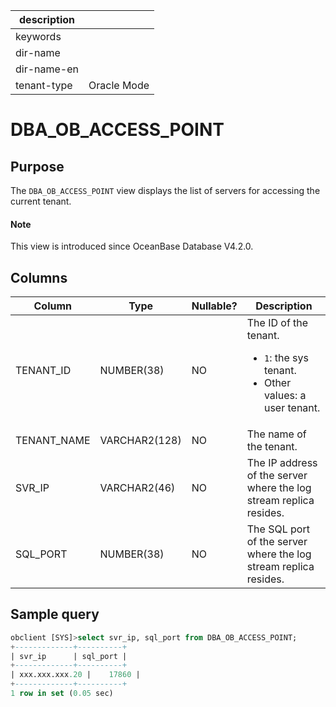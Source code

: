 | description ||
|---|---|
| keywords ||
| dir-name ||
| dir-name-en ||
| tenant-type | Oracle Mode |

# DBA_OB_ACCESS_POINT

## Purpose

The `DBA_OB_ACCESS_POINT` view displays the list of servers for accessing the current tenant. 

<main id="notice" type='explain'>
   <h4>Note</h4>
   <p>This view is introduced since OceanBase Database V4.2.0. </p>
 </main>

## Columns

| **Column** | **Type** | **Nullable?** | **Description** |
| --- | --- | --- | --- |
| TENANT_ID | NUMBER(38) | NO | The ID of the tenant.<ul><li>`1`: the sys tenant.  </li><li>Other values: a user tenant. </li></ul> |
| TENANT_NAME | VARCHAR2(128) | NO | The name of the tenant. |
| SVR_IP | VARCHAR2(46) | NO | The IP address of the server where the log stream replica resides. |
| SQL_PORT | NUMBER(38) | NO | The SQL port of the server where the log stream replica resides. |

## Sample query

```sql
obclient [SYS]>select svr_ip, sql_port from DBA_OB_ACCESS_POINT;
+-------------+----------+
| svr_ip      | sql_port |
+-------------+----------+
| xxx.xxx.xxx.20 |    17860 |
+-------------+----------+
1 row in set (0.05 sec)
```

